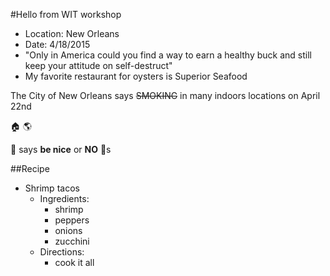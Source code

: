 #Hello from WIT workshop  
- Location: New Orleans
- Date: 4/18/2015
- "Only in America could you find a way to earn a healthy buck and still keep your attitude on self-destruct"
- My favorite restaurant for oysters is Superior Seafood

The City of New Orleans says ~~SMOKING~~ in many indoors locations on April 22nd

:house: :earth_americas: 

:santa: says **be nice** or **NO** :gift:s

##Recipe
- Shrimp tacos
	- Ingredients:
		- shrimp
		- peppers
		- onions
		- zucchini
	- Directions:
		- cook it all
